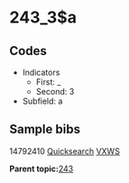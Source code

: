 # 243\_3$a

## Codes

-   Indicators
    -   First: \_
    -   Second: 3
-   Subfield: a

## Sample bibs

14792410 [Quicksearch](https://search.library.yale.edu/catalog/14792410) [VXWS](http://prodorbis.library.yale.edu:7014/vxws/GetHoldingsService?bibId=14792410)

**Parent topic:**[243](../../tags/243/243.md)

